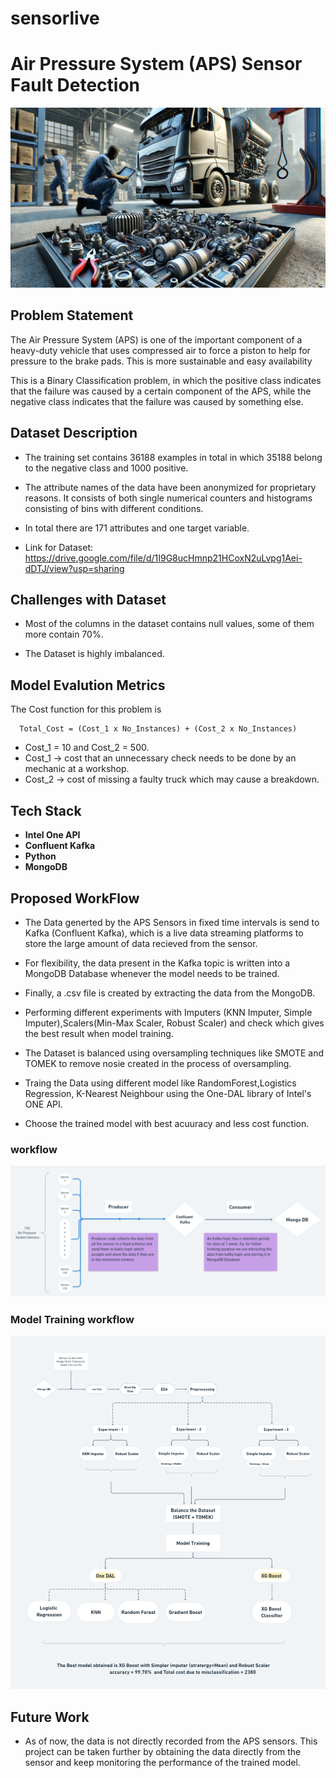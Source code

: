 # sensorlive
# Air Pressure System (APS) Sensor Fault Detection

![APS Logo](flowchart/APS%20img.webp)

## Problem Statement
The Air Pressure System (APS) is one of the important component of a heavy-duty vehicle that uses compressed air to force a piston to help for pressure to the brake pads. This is more sustainable and easy availability

This is a Binary Classification problem, in which the positive class indicates that the failure was caused by a certain component of the APS, while the negative class indicates that the failure was caused by something else.


## Dataset Description
- The training set contains 36188 examples in total in which 35188 belong to the negative class and 1000 positive.

- The attribute names of the data have been anonymized for proprietary reasons. It consists of both single numerical counters and histograms consisting of bins with different conditions.

- In total there are 171 attributes and one target variable.
- Link for Dataset: https://drive.google.com/file/d/1I9G8ucHmnp21HCoxN2uLvpg1Aei-dDTJ/view?usp=sharing

## Challenges with Dataset

- Most of the columns in the dataset contains null values, some of them more contain 70%. 

- The Dataset is highly imbalanced.

## Model Evalution Metrics
The Cost function for this problem is 
```
  Total_Cost = (Cost_1 x No_Instances) + (Cost_2 x No_Instances)
```

- Cost_1 = 10 and Cost_2 = 500.
- Cost_1 → cost that an unnecessary check needs to be done by an mechanic at a workshop.                     
- Cost_2 → cost of missing a faulty truck which may cause a breakdown.





## Tech Stack 

- **Intel One API**
- **Confluent Kafka**
- **Python**
- **MongoDB**

## Proposed WorkFlow

- The Data generted by the APS Sensors in fixed time intervals is send to Kafka (Confluent Kafka), which is a live data streaming platforms to store the large amount of data recieved from the sensor.

- For flexibility, the data present in the Kafka topic is written into a MongoDB Database whenever the model needs to be trained.

- Finally, a .csv file is created by extracting the data from the MongoDB.

- Performing different experiments with Imputers (KNN Imputer, Simple Imputer),Scalers(Min-Max Scaler, Robust Scaler) and check which gives the best result when model training.

- The Dataset is balanced using oversampling techniques like SMOTE and TOMEK to remove nosie created in the process of oversampling.

- Traing the Data using different model like RandomForest,Logistics Regression, K-Nearest Neighbour using the One-DAL library of Intel's ONE API. 

- Choose the trained model with best acuuracy and less cost function.
### workflow
![Workflow](flowchart/10%20img.png)
### Model Training workflow
![TrainingWorkflow](flowchart/11%20img.png)
## Future Work
- As of now, the data is not directly recorded from the APS sensors. This project can be taken further by obtaining the data directly from the sensor and keep monitoring the performance of the trained model.
